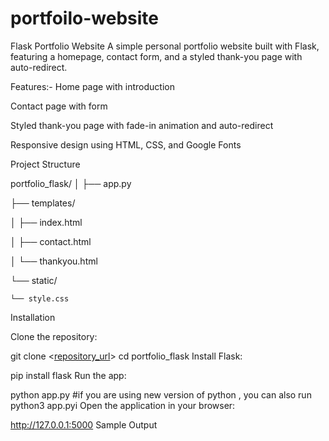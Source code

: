 # portfoilo-website
Flask Portfolio Website
A simple personal portfolio website built with Flask, featuring a homepage, contact form, and a styled thank-you page with auto-redirect.

Features:-
Home page with introduction

Contact page with form

Styled thank-you page with fade-in animation and auto-redirect

Responsive design using HTML, CSS, and Google Fonts

Project Structure

portfolio_flask/
│
├── app.py

├── templates/

│   ├── index.html

│   ├── contact.html

│   └── thankyou.html

└── static/

    └── style.css
    
Installation

Clone the repository:

git clone <[repository_url](https://github.com/Madhumad36/portofolio_flask_website)>
cd portfolio_flask
Install Flask:

pip install flask
Run the app:

python app.py
#if you are using new version of python , you can also run
python3 app.pyi 
Open the application in your browser:

http://127.0.0.1:5000
Sample Output
